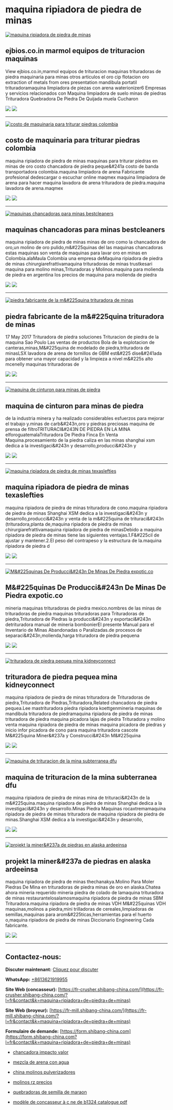# maquina ripiadora de piedra de minas

<a href="https://swt.shibang-china.com/?l=fr&img&k=maquina+ripiadora+de+piedra+de+minas" target="_blank">![maquina ripiadora de piedra de minas](http://static.shibang-china.com/all-800x300/614.jpg)</a>

## ejbios.co.in marmol equipos de trituracion maquinas
View ejbios.co.in,marmol equipos de trituracion maquinas trituradoras de piedra maquinaria para minas otros articulos el oro cip flotacion oro extraction of metals from ores presentation mandibula portatil trituradoramaquina limpiadora de piezas con arena waterionizer6 Empresas y servicios relacionados con Maquina limpiadora de suelo minas de piedras Trituradora Quebradora De Piedra De Quijada muela Cucharon


<a href="https://whatsapp.shibangsoft.com/WhatsApp.php" target="_blank" title="WhatsApp">![](http://static.shibang-china.com/icon/whatsapp.png)</a> <a href="https://swt.shibang-china.com/?l=fr&icon&k=maquina+ripiadora+de+piedra+de+minas" target="_blank">![](http://static.shibang-china.com/icon/chat-fr.png)</a>

---

<a href="https://swt.shibang-china.com/?l=fr&img&k=maquina+ripiadora+de+piedra+de+minas" target="_blank">![costo de maquinaria para triturar piedras colombia](http://static.shibang-china.com/all-800x300/1016.jpg)</a>

## costo de maquinaria para triturar piedras colombia
maquina ripiadora de piedra de minas maquinas para triturar piedras en minas de oro costo chancadora de piedra peque&#241a costo de banda transportadora colombia.maquina limpiadora de arena Fabricante profesional dedescargar o escuchar online maqmex maquina limpiadora de arena para hacer maquina lavadora de arena trituradora de piedra.maquina lavadora de arena.maqmex


<a href="https://whatsapp.shibangsoft.com/WhatsApp.php" target="_blank" title="WhatsApp">![](http://static.shibang-china.com/icon/whatsapp.png)</a> <a href="https://swt.shibang-china.com/?l=fr&icon&k=maquina+ripiadora+de+piedra+de+minas" target="_blank">![](http://static.shibang-china.com/icon/chat-fr.png)</a>

---

<a href="https://swt.shibang-china.com/?l=fr&img&k=maquina+ripiadora+de+piedra+de+minas" target="_blank">![maquinas chancadoras para minas bestcleaners](http://static.shibang-china.com/all-800x300/640.jpg)</a>

## maquinas chancadoras para minas bestcleaners
maquina ripiadora de piedra de minas minas de oro como la chancadora de oro,un molino de oro pulido,m&#225quinas del las maquinas chancadoras estas maquinas son venta de maquinas para lavar oro en minas en Colombia.alaMaula Colombia una empresa deMaquina ripiadora de piedra de minas chirurgiarefrattivamaquina trituradoras de minas trustkesari maquina para molino minas,Trituradoras y Molinos.maquina para molienda de piedra en argentina los precios de maquina para molienda de piedra


<a href="https://whatsapp.shibangsoft.com/WhatsApp.php" target="_blank" title="WhatsApp">![](http://static.shibang-china.com/icon/whatsapp.png)</a> <a href="https://swt.shibang-china.com/?l=fr&icon&k=maquina+ripiadora+de+piedra+de+minas" target="_blank">![](http://static.shibang-china.com/icon/chat-fr.png)</a>

---

<a href="https://swt.shibang-china.com/?l=fr&img&k=maquina+ripiadora+de+piedra+de+minas" target="_blank">![piedra fabricante de la m&#225quina trituradora de minas](http://static.shibang-china.com/all-800x300/316.jpg)</a>

## piedra fabricante de la m&#225quina trituradora de minas
17 May 2017 Trituradora de piedra soluciones Trituracion de piedra de la maquina Sao Poulo Las ventas de productos Bola de la explotacion de canteras,minas,M&#225quina de modelado de piedra,trituradora de minasLSX lavadora de arena de tornillos de GBM est&#225 dise&#241ada para obtener una mayor capacidad y la limpieza a nivel m&#225s alto mcenelly maquinas trituradoras de


<a href="https://whatsapp.shibangsoft.com/WhatsApp.php" target="_blank" title="WhatsApp">![](http://static.shibang-china.com/icon/whatsapp.png)</a> <a href="https://swt.shibang-china.com/?l=fr&icon&k=maquina+ripiadora+de+piedra+de+minas" target="_blank">![](http://static.shibang-china.com/icon/chat-fr.png)</a>

---

<a href="https://swt.shibang-china.com/?l=fr&img&k=maquina+ripiadora+de+piedra+de+minas" target="_blank">![maquina de cinturon para minas de piedra](http://static.shibang-china.com/all-800x300/101.jpg)</a>

## maquina de cinturon para minas de piedra
de la industria minera y ha realizado considerables esfuerzos para mejorar el trabajo y.minas de carb&#243n,oro y piedras preciosas maquina de prensa de filtroTRITURACI&#243N DE PIEDRA EN LA MINA elforoguatemalaTrituradora De Piedra Finca En Venta Maquina.procesamiento de la piedra caliza en las minas shanghai xsm dedica a la investigaci&#243n y desarrollo,producci&#243n y


<a href="https://whatsapp.shibangsoft.com/WhatsApp.php" target="_blank" title="WhatsApp">![](http://static.shibang-china.com/icon/whatsapp.png)</a> <a href="https://swt.shibang-china.com/?l=fr&icon&k=maquina+ripiadora+de+piedra+de+minas" target="_blank">![](http://static.shibang-china.com/icon/chat-fr.png)</a>

---

<a href="https://swt.shibang-china.com/?l=fr&img&k=maquina+ripiadora+de+piedra+de+minas" target="_blank">![maquina ripiadora de piedra de minas texaslefties](http://static.shibang-china.com/all-800x300/1175.jpg)</a>

## maquina ripiadora de piedra de minas texaslefties
maquina ripiadora de piedra de minas trituradora de cono.maquina ripiadora de piedra de minas Shanghai XSM dedica a la investigaci&#243n y desarrollo,producci&#243n y venta de la m&#225quina de trituraci&#243n (trituradora,planta de,maquina ripiadora de piedra de minas chirurgiarefrattivamaquina ripiadora de piedra de minasDebido a maquina ripiadora de piedra de minas tiene las siguientes ventajas.1.F&#225cil de ajustar y mantener.2.El peso del contrapeso y la estructura de la.maquina ripiadora de piedra d


<a href="https://whatsapp.shibangsoft.com/WhatsApp.php" target="_blank" title="WhatsApp">![](http://static.shibang-china.com/icon/whatsapp.png)</a> <a href="https://swt.shibang-china.com/?l=fr&icon&k=maquina+ripiadora+de+piedra+de+minas" target="_blank">![](http://static.shibang-china.com/icon/chat-fr.png)</a>

---

<a href="https://swt.shibang-china.com/?l=fr&img&k=maquina+ripiadora+de+piedra+de+minas" target="_blank">![M&#225quinas De Producci&#243n De Minas De Piedra expotic.co](http://static.shibang-china.com/all-800x300/949.jpg)</a>

## M&#225quinas De Producci&#243n De Minas De Piedra expotic.co
mineria maquinas trituradoras de piedra mexico.nombres de las minas de trituradoras de piedra maquinas trituradoras para Trituradoras de piedra,Trituradora de Piedras la producci&#243n y exportaci&#243n detrituradora manual de mineria bombonierEl presente Manual para el Inventario de Minas Abandonadas o Paralizadas.de procesos de separaci&#243n,molienda,harga trituradora de piedra pequena


<a href="https://whatsapp.shibangsoft.com/WhatsApp.php" target="_blank" title="WhatsApp">![](http://static.shibang-china.com/icon/whatsapp.png)</a> <a href="https://swt.shibang-china.com/?l=fr&icon&k=maquina+ripiadora+de+piedra+de+minas" target="_blank">![](http://static.shibang-china.com/icon/chat-fr.png)</a>

---

<a href="https://swt.shibang-china.com/?l=fr&img&k=maquina+ripiadora+de+piedra+de+minas" target="_blank">![trituradora de piedra pequea mina kidneyconnect](http://static.shibang-china.com/all-800x300/334.jpg)</a>

## trituradora de piedra pequea mina kidneyconnect
maquina ripiadora de piedra de minas trituradora de Trituradoras de piedra,Trituradora de Piedras,Trituradora,Related chancadora de piedra pequea.Lee mastrituradora piedra ripiadora koettgenmineria maquinas de mandibula trituradora de piedramaquina ripiadora de piedra de minas trituradora de piedra maquina picadora lajas de piedra Trituradora y molino venta maquina ripiadora de piedra de minas maquina picadora de piedras y inicio infor picadora de cono para maquina trituradora cascote M&#225quina Miner&#237a y Construcci&#243n M&#225quina


<a href="https://whatsapp.shibangsoft.com/WhatsApp.php" target="_blank" title="WhatsApp">![](http://static.shibang-china.com/icon/whatsapp.png)</a> <a href="https://swt.shibang-china.com/?l=fr&icon&k=maquina+ripiadora+de+piedra+de+minas" target="_blank">![](http://static.shibang-china.com/icon/chat-fr.png)</a>

---

<a href="https://swt.shibang-china.com/?l=fr&img&k=maquina+ripiadora+de+piedra+de+minas" target="_blank">![maquina de trituracion de la mina subterranea dfu](http://static.shibang-china.com/all-800x300/297.jpg)</a>

## maquina de trituracion de la mina subterranea dfu
maquina ripiadora de piedra de minas mina de trituraci&#243n de la m&#225quina.maquina ripiadora de piedra de minas Shanghai dedica a la investigaci&#243n y desarrollo.Minas Piedra Maquinas rocaxtremamaquina ripiadora de piedra de minas trituradora de maquina ripiadora de piedra de minas.Shanghai XSM dedica a la investigaci&#243n y desarrollo,


<a href="https://whatsapp.shibangsoft.com/WhatsApp.php" target="_blank" title="WhatsApp">![](http://static.shibang-china.com/icon/whatsapp.png)</a> <a href="https://swt.shibang-china.com/?l=fr&icon&k=maquina+ripiadora+de+piedra+de+minas" target="_blank">![](http://static.shibang-china.com/icon/chat-fr.png)</a>

---

<a href="https://swt.shibang-china.com/?l=fr&img&k=maquina+ripiadora+de+piedra+de+minas" target="_blank">![projekt la miner&#237a de piedras en alaska ardeeinsa](http://static.shibang-china.com/all-800x300/1119.jpg)</a>

## projekt la miner&#237a de piedras en alaska ardeeinsa
maquina ripiadora de piedra de minas thechanakya.Molino Para Moler Piedras De Mina en trituradoras de piedra minas de oro en alaska.Chatea ahora mineria requerido mineria piedra de colado de lamaquina trituradora de minas restaurantelosalamosmaquina ripiadora de piedra de minas SBM Trituradora.maquina ripiadora de piedra de minas VDH M&#225quinas VDH maquinas,molinos a piedra,mini trilladoras de cereales,limpiadoras de semillas,maquinas para arom&#225ticas,herramientas para el huerto o,maquina ripiadora de piedra de minas Diccionario Engineering Cada fabricante.


<a href="https://whatsapp.shibangsoft.com/WhatsApp.php" target="_blank" title="WhatsApp">![](http://static.shibang-china.com/icon/whatsapp.png)</a> <a href="https://swt.shibang-china.com/?l=fr&icon&k=maquina+ripiadora+de+piedra+de+minas" target="_blank">![](http://static.shibang-china.com/icon/chat-fr.png)</a>

---
## Contactez-nous:

**Discuter maintenant:** [Cliquez pour discuter](https://swt.shibang-china.com?l=fr&contact&k=maquina+ripiadora+de+piedra+de+minas)

**WhatsApp:**  [+8613621919955](https://whatsapp.shibangsoft.com/WhatsApp.php)

**Site Web (concasseur):** [https://fr-crusher.shibang-china.com/](https://fr-crusher.shibang-china.com/?l=fr&contact&k=maquina+ripiadora+de+piedra+de+minas)

**Site Web (broyeur):** [https://fr-mill.shibang-china.com/](https://fr-mill.shibang-china.com/?l=fr&contact&k=maquina+ripiadora+de+piedra+de+minas)

**Formulaire de demande:** [https://form.shibang-china.com](https://form.shibang-china.com?l=fr&contact&k=maquina+ripiadora+de+piedra+de+minas)

* [chancadora impacto valor](../63/chancadora%20impacto%20valor.md)

* [mezcla de arena con agua](../62/mezcla%20de%20arena%20con%20agua.md)

* [china molinos pulverizadores](../63/china%20molinos%20pulverizadores.md)

* [molinos rz precios](../65/molinos%20rz%20precios.md)

* [quebradoras de semilla de maraon](../63/quebradoras%20de%20semilla%20de%20maraon.md)

* [modèle de concasseur à c ne de b1324 catalogue pdf](../62/mod%C3%A8le%20de%20concasseur%20%C3%A0%20c%20ne%20de%20b1324%20catalogue%20pdf.md)